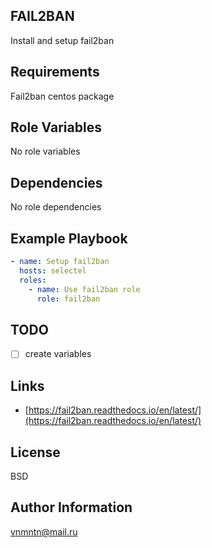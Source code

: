 ## FAIL2BAN

Install and setup fail2ban

## Requirements

Fail2ban centos package

## Role Variables

No role variables

## Dependencies

No role dependencies

## Example Playbook

```yaml
- name: Setup fail2ban
  hosts: selectel
  roles:
    - name: Use fail2ban role
      role: fail2ban
```

## TODO

- [ ] create variables

## Links

- [https://fail2ban.readthedocs.io/en/latest/](https://fail2ban.readthedocs.io/en/latest/)

## License

BSD

## Author Information

<vnmntn@mail.ru>
